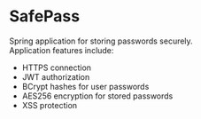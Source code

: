 # SafePass

Spring application for storing passwords securely.  
Application features include:
* HTTPS connection
* JWT authorization
* BCrypt hashes for user passwords
* AES256 encryption for stored passwords
* XSS protection
